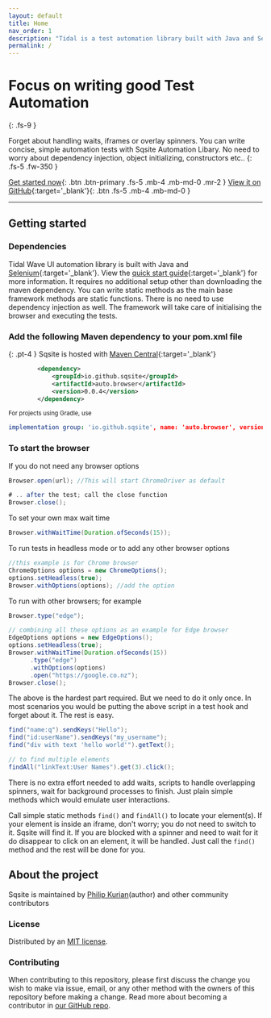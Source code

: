 ```yaml
---
layout: default
title: Home
nav_order: 1
description: "Tidal is a test automation library built with Java and Selenium"
permalink: /
---
```


# Focus on writing good Test Automation
{: .fs-9 }

Forget about handling waits, iframes or overlay spinners. You can write concise, simple automation tests with Sqsite Automation Libary. No need to worry about dependency injection, object initializing, constructors etc..
{: .fs-5 .fw-350 }

[Get started now](#getting-started){: .btn .btn-primary .fs-5 .mb-4 .mb-md-0 .mr-2 } [View it on GitHub](https://github.com/sqsite/auto.browser){:target='_blank'}{: .btn .fs-5 .mb-4 .mb-md-0 }

---

## Getting started

### Dependencies

Tidal Wave UI automation library is built with Java and [Selenium](https://www.selenium.dev){:target='_blank'}. View the [quick start guide](https://github.com/sqsite/auto.browser#sqsite){:target='_blank'} for more information. It requires no additional setup other than downloading the maven dependency. You can write static methods as the main base framework methods are static functions. There is no need to use dependency injection as well. The framework will take care of initialising the browser and executing the tests.

### Add the following Maven dependency to your pom.xml file

{: .pt-4 }
Sqsite is hosted with [Maven Central](https://mvnrepository.com/search?q=sqsite){:target='_blank'}

```xml
        <dependency>
            <groupId>io.github.sqsite</groupId>
            <artifactId>auto.browser</artifactId>
            <version>0.0.4</version>
        </dependency>
```
<small>For projects using Gradle, use </small>
```yml
implementation group: 'io.github.sqsite', name: 'auto.browser', version: '0.0.3'
```

### To start the browser

If you do not need any browser options

```java
Browser.open(url); //This will start ChromeDriver as default
```

```java
# .. after the test; call the close function
Browser.close();
```

To set your own max wait time

```java
Browser.withWaitTime(Duration.ofSeconds(15));
```

To run tests in headless mode or to add any other browser options

```java
//this example is for Chrome browser 
ChromeOptions options = new ChromeOptions();
options.setHeadless(true);
Browser.withOptions(options); //add the option
```

To run with other browsers; for example

```java
Browser.type("edge");
```

```java
// combining all these options as an example for Edge browser
EdgeOptions options = new EdgeOptions();
options.setHeadless(true);
Browser.withWaitTime(Duration.ofSeconds(15))
      .type("edge")
      .withOptions(options)
      .open("https://google.co.nz");
Browser.close();
```

The above is the hardest part required. But we need to do it only once.
    In most scenarios you would be putting the above script in a test hook and forget about it.
    The rest is easy.

```java
find("name:q").sendKeys("Hello");
find("id:userName").sendKeys("my_username");
find("div with text 'hello world'").getText();

// to find multiple elements
findAll("linkText:User Names").get(3).click();
```

There is no extra effort needed to add waits, scripts to handle overlapping spinners, wait for background processes to finish.
Just plain simple methods which would emulate user interactions.

Call simple static methods `find()` and `findAll()` to locate your element(s). If your element is inside an iframe, don't worry; you do not need to switch to it. Sqsite will find it. If you are blocked with a spinner and need to wait for it do disappear to click on an element, it will be handled. Just call the `find()` method and the rest will be done for  you.


## About the project

Sqsite is maintained by [Philip Kurian](https://www.linkedin.com/in/kurianphilipk/)(author) and other community contributors

### License

Distributed by an [MIT license](https://github.com/pmarsceill/just-the-docs/tree/master/LICENSE.txt).

### Contributing

When contributing to this repository, please first discuss the change you wish to make via issue,
email, or any other method with the owners of this repository before making a change. Read more about becoming a contributor in [our GitHub repo](https://github.com/sqsite/auto.browser#sqsite).


<!-- #### Thank you to the contributors of Just the Docs!

<ul class="list-style-none">
{% for contributor in site.github.contributors %}
  <li class="d-inline-block mr-1">
     <a href="{{ contributor.html_url }}"><img src="{{ contributor.avatar_url }}" width="32" height="32" alt="{{ contributor.login }}"/></a>
  </li>
{% endfor %}
</ul> -->

<!-- ### Code of Conduct

Just the Docs is committed to fostering a welcoming community.

[View our Code of Conduct](https://github.com/pmarsceill/just-the-docs/tree/master/CODE_OF_CONDUCT.md) on our GitHub repository. -->
